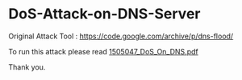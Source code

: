 # DoS-Attack-on-DNS-Server

Original Attack Tool : https://code.google.com/archive/p/dns-flood/

To run this attack please read [1505047_DoS_On_DNS.pdf](https://github.com/SoumitSaha/DoS-Attack-on-DNS-Server/blob/master/1505047_DoS_On_DNS.pdf)

Thank you.
